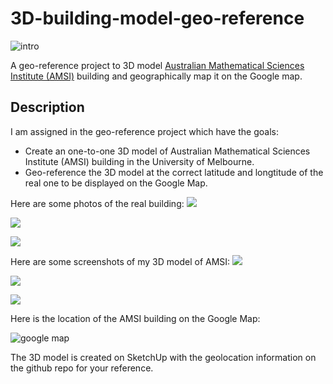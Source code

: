 # 3D-building-model-geo-reference

![intro](https://github.com/TomHuynhSG/3D-building-model-geo-reference/blob/main/assets/3D-screenshots.gif?raw=true)


A geo-reference project to 3D model [Australian Mathematical Sciences Institute (AMSI)](https://amsi.org.au/) building and geographically map it on the Google map.


## Description

I am assigned in the geo-reference project which have the goals:
- Create an one-to-one 3D model of Australian Mathematical Sciences Institute (AMSI) building in the University of Melbourne.
- Geo-reference the 3D model at the correct latitude and longtitude of the real one to be displayed on the Google Map.

Here are some photos of the real building:
![](https://i.imgur.com/ysmDJTu.jpg)

![](https://i.imgur.com/cbtLgFL.jpg)

![](https://i.imgur.com/1cAm2oR.png)


Here are some screenshots of my 3D model of AMSI:
![](https://i.imgur.com/pbEfDlt.jpg)

![](https://i.imgur.com/eS77qxu.jpg)

![](https://i.imgur.com/vzqu5Cn.jpg)

Here is the location of the AMSI building on the Google Map:

![google map](https://i.imgur.com/YcdvZgM.png)

The 3D model is created on SketchUp with the geolocation information on the github repo for your reference.
